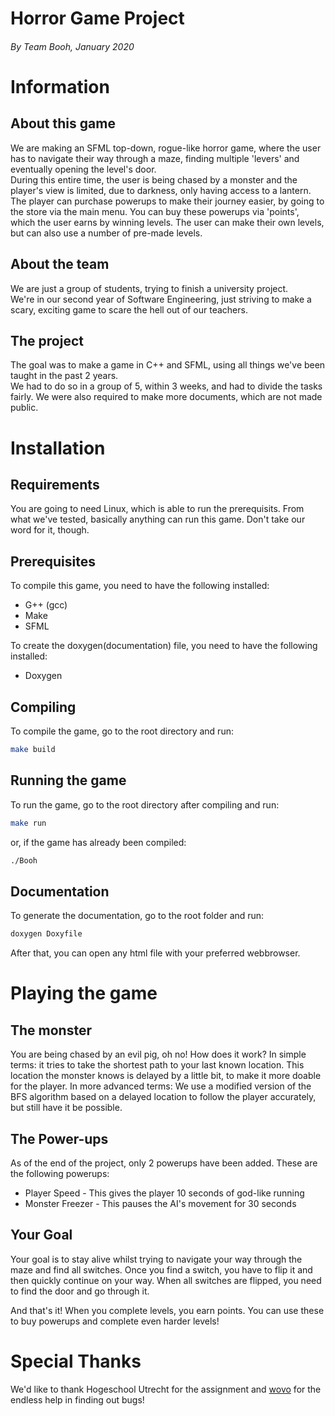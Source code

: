 Horror Game Project
======
###### By Team Booh, January 2020

# Information
## About this game
We are making an SFML top-down, rogue-like horror game, where the user has to navigate their way through a maze, finding multiple 'levers' and eventually opening the level's door.  
During this entire time, the user is being chased by a monster and the player's view is limited, due to darkness, only having access to a lantern.  
The player can purchase powerups to make their journey easier, by going to the store via the main menu.
You can buy these powerups via 'points', which the user earns by winning levels.
The user can make their own levels, but can also use a number of pre-made levels.
    
## About the team
We are just a group of students, trying to finish a university project.  
We're in our second year of Software Engineering, just striving to make a scary, exciting game to scare the hell out of our teachers.

## The project 
The goal was to make a game in C++ and SFML, using all things we've been taught in the past 2 years.  
We had to do so in a group of 5, within 3 weeks, and had to divide the tasks fairly. 
We were also required to make more documents, which are not made public.

# Installation
## Requirements
You are going to need Linux, which is able to run the prerequisits.
From what we've tested, basically anything can run this game. 
Don't take our word for it, though.

## Prerequisites
To compile this game, you need to have the following installed:
* G++ (gcc)
* Make
* SFML

To create the doxygen(documentation) file, you need to have the following installed:
* Doxygen

## Compiling
To compile the game, go to the root directory and run:
```bash
make build
```

## Running the game
To run the game, go to the root directory after compiling and run:
```bash
make run
```
or, if the game has already been compiled:
```bash
./Booh
```

## Documentation
To generate the documentation, go to the root folder and run:
```bash
doxygen Doxyfile
```
After that, you can open any html file with your preferred webbrowser.

# Playing the game
## The monster 
You are being chased by an evil pig, oh no!
How does it work?
In simple terms: it tries to take the shortest path to your last known location.
This location the monster knows is delayed by a little bit, to make it more doable for the player.
In more advanced terms:
We use a modified version of the BFS algorithm based on a delayed location to follow the player accurately, but still have it be possible. 

## The Power-ups
As of the end of the project, only 2 powerups have been added.
These are the following powerups:
* Player Speed      - This gives the player 10 seconds of god-like running
* Monster Freezer   - This pauses the AI's movement for 30 seconds

## Your Goal
Your goal is to stay alive whilst trying to navigate your way through the maze and find all switches.
Once you find a switch, you have to flip it and then quickly continue on your way.
When all switches are flipped, you need to find the door and go through it. 

And that's it! 
When you complete levels, you earn points.
You can use these to buy powerups and complete even harder levels!

# Special Thanks
We'd like to thank Hogeschool Utrecht for the assignment and [wovo]("https://github.com/wovo") for the endless help in finding out bugs!
